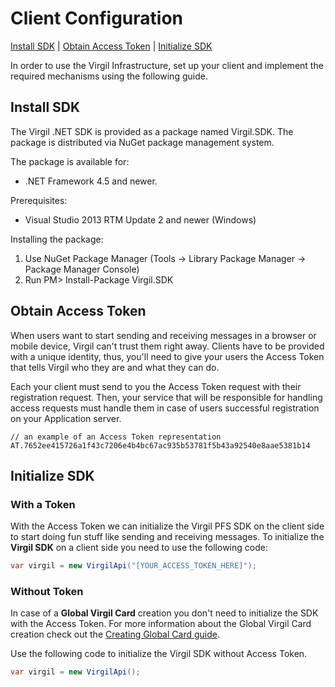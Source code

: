 
# Client Configuration

[Install SDK](#head1) | [Obtain Access Token](#head2) | [Initialize SDK](#head3)

In order to use the Virgil Infrastructure, set up your client and implement the required mechanisms using the following guide.

## <a name="head1"></a> Install SDK

The Virgil .NET SDK is provided as a package named Virgil.SDK. The package is distributed via NuGet package management system.

The package is available for:
- .NET Framework 4.5 and newer.

Prerequisites:
- Visual Studio 2013 RTM Update 2 and newer (Windows)

Installing the package:

1. Use NuGet Package Manager (Tools -> Library Package Manager -> Package Manager Console)
2. Run PM> Install-Package Virgil.SDK

## <a name="head2"></a> Obtain Access Token

When users want to start sending and receiving messages in a browser or mobile device, Virgil can't trust them right away. Clients have to be provided with a unique identity, thus,  you'll need to give your users the Access Token that tells Virgil who they are and what they can do.

Each your client must send to you the Access Token request with their registration request. Then, your service that will be responsible for handling access requests must handle them in case of users successful registration on your Application server.

```
// an example of an Access Token representation
AT.7652ee415726a1f43c7206e4b4bc67ac935b53781f5b43a92540e8aae5381b14
```

## <a name="head3"></a> Initialize SDK

### With a Token
With the Access Token we can initialize the Virgil PFS SDK on the client side to start doing fun stuff like sending and receiving messages. To initialize the **Virgil SDK** on a client side you need to use the following code:

```cs
var virgil = new VirgilApi("[YOUR_ACCESS_TOKEN_HERE]");
```

### Without Token

In case of a **Global Virgil Card** creation you don't need to initialize the SDK with the Access Token.
For more information about the Global Virgil Card creation check out the [Creating Global Card guide](/docs/guides/virgil-card/creating-global-card.md).

Use the following code to initialize the Virgil SDK without Access Token.

```cs
var virgil = new VirgilApi();
```
